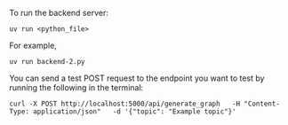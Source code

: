 
To run the backend server:
```
uv run <python_file>
```

For example,
```
uv run backend-2.py
```

You can send a test POST request to the endpoint you want to test by running the following in the terminal:

```
curl -X POST http://localhost:5000/api/generate_graph   -H "Content-Type: application/json"   -d '{"topic": "Example topic"}'
```